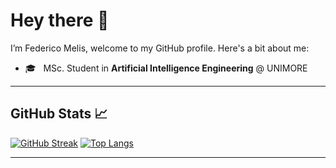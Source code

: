 # Hey there 👋

I’m Federico Melis, welcome to my GitHub profile. Here's a bit about me:

- 🎓 &nbsp; MSc. Student in **Artificial Intelligence Engineering** @ UNIMORE  

---

## GitHub Stats 📈
[![GitHub Streak](https://github-readme-streak-stats.herokuapp.com?user=fedemelis&theme=dracula&date_format=M%20j%5B%2C%20Y%5D)](https://git.io/streak-stats)
[![Top Langs](https://github-readme-stats.vercel.app/api/top-langs/?username=fedemelis&exclude_repo=BikePlace,al-folio-old-test,post-commentv2,fondamenti-1&layout=compact&theme=dracula)](https://github.com/anuraghazra/github-readme-stats)


---

<!--
**fedemelis/fedemelis** is a ✨ _special_ ✨ repository because its `README.md` (this file) appears on your GitHub profile.
-->
